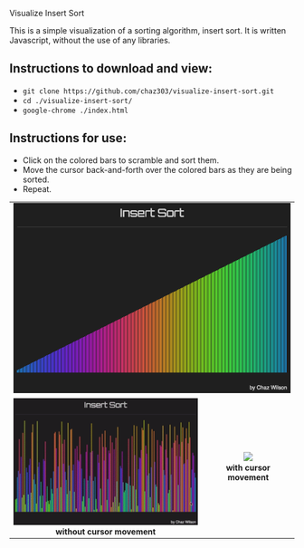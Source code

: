  Visualize Insert Sort

This is a simple visualization of a sorting algorithm, insert sort. It is written Javascript, without the use of any libraries.

## Instructions to download and view:

* `git clone https://github.com/chaz303/visualize-insert-sort.git`
* `cd ./visualize-insert-sort/`
* `google-chrome ./index.html`

## Instructions for use:

* Click on the colored bars to scramble and sort them.
* Move the cursor back-and-forth over the colored bars as they are being sorted.
* Repeat.

<table width="width:100%">
 <tr><td colspan="2">
<img src="./img/insertsort.png">
 </td></tr>
  <tr>
   <td align="center"><img src="./img/insertsort1.gif"><br><b>without cursor movement</b></td>
    <td align="center"><img src="./img/insertsort2.gif"><br><b>with cursor movement</b></td>
   <tr>
 </table>
</div>


